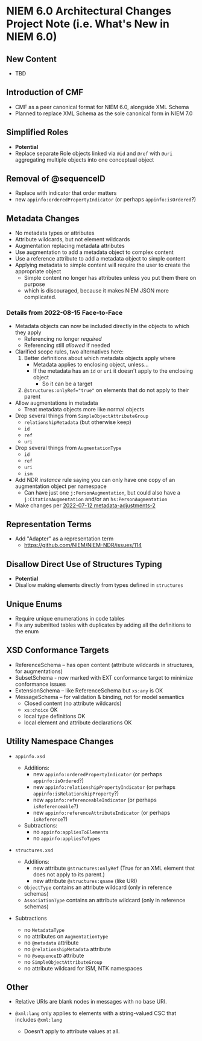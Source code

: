 # NIEM 6.0 Architectural Changes Project Note (i.e. What's New in NIEM 6.0)

## New Content

- TBD

## Introduction of CMF

- CMF as a peer canonical format for NIEM 6.0, alongside XML Schema
- Planned to replace XML Schema as the sole canonical form in NIEM 7.0

## Simplified Roles

- **Potential**
- Replace separate Role objects linked via `@id` and `@ref` with `@uri` aggregating multiple objects into one conceptual object

## Removal of @sequenceID

- Replace with indicator that order matters
- new `appinfo:orderedPropertyIndicator` (or perhaps `appinfo:isOrdered`?)

## Metadata Changes

- No metadata types or attributes
- Attribute wildcards, but not element wildcards
- Augmentation replacing metadata attributes
- Use augmentation to add a metadata object to complex content
- Use a reference attribute to add a metadata object to simple content
- Applying metadata to simple content will require the user to create the appropriate object
	- Simple content no longer has attributes unless you put them there on purpose
	- which is discouraged, because it makes NIEM JSON more complicated.


### Details from 2022-08-15 Face-to-Face

- Metadata objects can now be included directly in the objects to which they apply
	- Referencing no longer _required_
	- Referencing still _allowed_ if needed
- Clarified scope rules, two alternatives here:
	1. Better definitions about which metadata objects apply where
		- Metadata applies to enclosing object, unless...
		- If the metadata has an `id` or `uri` it doesn't apply to the enclosing object
			- So it can be a target
	2. `@structures:onlyRef="true"` on elements that do not apply to their parent
- Allow augmentations in metadata
	- Treat metadata objects more like normal objects
- Drop several things from `SimpleObjectAttributeGroup`
	- `relationshipMetadata` (but otherwise keep)
	- `id`
	- `ref`
	- `uri`
- Drop several things from `AugmentationType`
	- `id`
	- `ref`
	- `uri`
	- `ism`
- Add NDR _instance_ rule saying you can only have one copy of an augmentation object per namespace
	- Can have just one `j:PersonAugmentation`, but could also have a `j:CitationAugmentation` and/or an `hs:PersonAugmentation`
- Make changes per [2022-07-12 metadata-adjustments-2](2022-07-12-metadata-adjustments-2.md)

## Representation Terms

- Add "Adapter" as a representation term
	- https://github.com/NIEM/NIEM-NDR/issues/114

## Disallow Direct Use of Structures Typing

- **Potential**
- Disallow making elements directly from types defined in `structures`

## Unique Enums

- Require unique enumerations in code tables
- Fix any submitted tables with duplicates by adding all the definitions to the enum

## XSD Conformance Targets

- ReferenceSchema – has open content (attribute wildcards in structures, for augmentations)
- SubsetSchema - now marked with EXT conformance target to minimize conformance issues
- ExtensionSchema – like ReferenceSchema but `xs:any` is OK
- MessageSchema – for validation & binding, not for model semantics
	- Closed content (no attribute wildcards)
	- `xs:choice` OK
	- local type definitions OK
	- local element and attribute declarations OK

## Utility Namespace Changes


- `appinfo.xsd`
	- Additions:
		- new `appinfo:orderedPropertyIndicator` (or perhaps `appinfo:isOrdered`?)
		- new `appinfo:relationshipPropertyIndicator` (or perhaps `appinfo:isRelationshipProperty`?)
		- new `appinfo:referenceableIndicator` (or perhaps `isReferenceable`?)
		- new `appinfo:referenceAttributeIndicator` (or perhaps `isReference`?)
	- Subtractions:
		- no `appinfo:appliesToElements`
		- no `appinfo:appliesToTypes`

- `structures.xsd`
	- Additions:
		- new attribute `@structures:onlyRef` (True for an XML element that does not apply to its parent.)
		- new attribute `@structures:qname` (like URI)
	- `ObjectType` contains an attribute wildcard (only in reference schemas)
	- `AssociationType` contains an attribute wildcard (only in reference schemas)
 - Subtractions
	- no `MetadataType`
	- no attributes on `AugmentationType`
	- no `@metadata` attribute
	- no `@relationshipMetadata` attribute
	- no `@sequenceID` attribute
	- no `SimpleObjectAttributeGroup`
	- no attribute wildcard for ISM, NTK namespaces

## Other

- Relative URIs are blank nodes in messages with no base URI.

- `@xml:lang` only applies to elements with a string-valued CSC that includes `@xml:lang`
	- Doesn't apply to attribute values at all.

